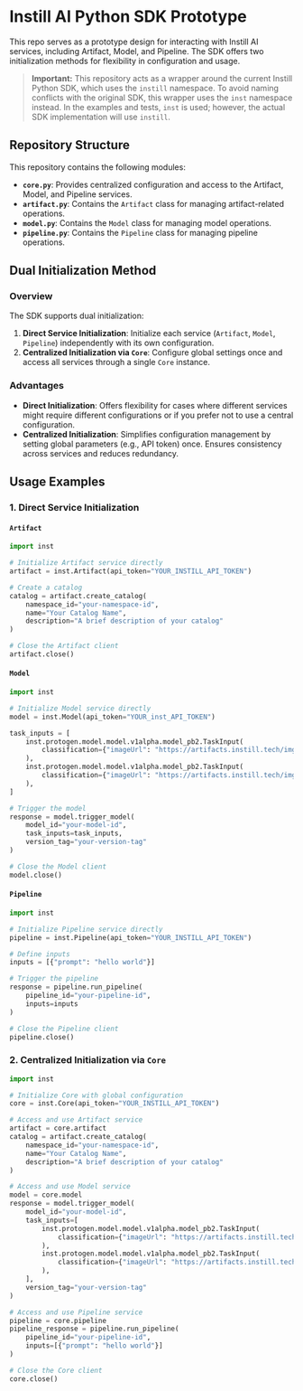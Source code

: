 # Instill AI Python SDK Prototype

This repo serves as a prototype design for interacting with Instill AI services, including Artifact, Model, and Pipeline. The SDK offers two initialization methods for flexibility in configuration and usage.

> **Important:** This repository acts as a wrapper around the current Instill Python SDK, which uses the `instill` namespace. To avoid naming conflicts with the original SDK, this wrapper uses the `inst` namespace instead. In the examples and tests, `inst` is used; however, the actual SDK implementation will use `instill`.

## Repository Structure

This repository contains the following modules:

- **`core.py`**: Provides centralized configuration and access to the Artifact, Model, and Pipeline services.
- **`artifact.py`**: Contains the `Artifact` class for managing artifact-related operations.
- **`model.py`**: Contains the `Model` class for managing model operations.
- **`pipeline.py`**: Contains the `Pipeline` class for managing pipeline operations.

## Dual Initialization Method

### Overview

The SDK supports dual initialization:
1. **Direct Service Initialization**: Initialize each service (`Artifact`, `Model`, `Pipeline`) independently with its own configuration.
2. **Centralized Initialization via `Core`**: Configure global settings once and access all services through a single `Core` instance.

### Advantages

- **Direct Initialization**: Offers flexibility for cases where different services might require different configurations or if you prefer not to use a central configuration.
- **Centralized Initialization**: Simplifies configuration management by setting global parameters (e.g., API token) once. Ensures consistency across services and reduces redundancy.

## Usage Examples

### 1. Direct Service Initialization

#### `Artifact`

```python
import inst

# Initialize Artifact service directly
artifact = inst.Artifact(api_token="YOUR_INSTILL_API_TOKEN")

# Create a catalog
catalog = artifact.create_catalog(
    namespace_id="your-namespace-id",
    name="Your Catalog Name",
    description="A brief description of your catalog"
)

# Close the Artifact client
artifact.close()
```

#### `Model`

```python
import inst

# Initialize Model service directly
model = inst.Model(api_token="YOUR_inst_API_TOKEN")

task_inputs = [
    inst.protogen.model.model.v1alpha.model_pb2.TaskInput(
        classification={"imageUrl": "https://artifacts.instill.tech/imgs/dog.jpg"}
    ),
    inst.protogen.model.model.v1alpha.model_pb2.TaskInput(
        classification={"imageUrl": "https://artifacts.instill.tech/imgs/bear.jpg"}
    ),
]

# Trigger the model
response = model.trigger_model(
    model_id="your-model-id",
    task_inputs=task_inputs,
    version_tag="your-version-tag"
)

# Close the Model client
model.close()
```

#### `Pipeline`

```python
import inst

# Initialize Pipeline service directly
pipeline = inst.Pipeline(api_token="YOUR_INSTILL_API_TOKEN")

# Define inputs
inputs = [{"prompt": "hello world"}]

# Trigger the pipeline
response = pipeline.run_pipeline(
    pipeline_id="your-pipeline-id",
    inputs=inputs
)

# Close the Pipeline client
pipeline.close()
```

### 2. Centralized Initialization via `Core`

```python
import inst

# Initialize Core with global configuration
core = inst.Core(api_token="YOUR_INSTILL_API_TOKEN")

# Access and use Artifact service
artifact = core.artifact
catalog = artifact.create_catalog(
    namespace_id="your-namespace-id",
    name="Your Catalog Name",
    description="A brief description of your catalog"
)

# Access and use Model service
model = core.model
response = model.trigger_model(
    model_id="your-model-id",
    task_inputs=[
        inst.protogen.model.model.v1alpha.model_pb2.TaskInput(
            classification={"imageUrl": "https://artifacts.instill.tech/imgs/dog.jpg"}
        ),
        inst.protogen.model.model.v1alpha.model_pb2.TaskInput(
            classification={"imageUrl": "https://artifacts.instill.tech/imgs/bear.jpg"}
        ),
    ],
    version_tag="your-version-tag"
)

# Access and use Pipeline service
pipeline = core.pipeline
pipeline_response = pipeline.run_pipeline(
    pipeline_id="your-pipeline-id",
    inputs=[{"prompt": "hello world"}]
)

# Close the Core client
core.close()
```
